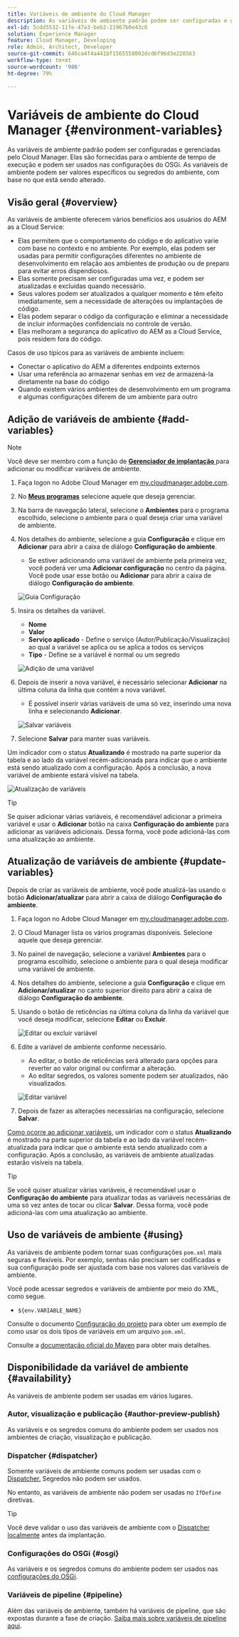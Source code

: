 ```yaml
---
title: Variáveis de ambiente do Cloud Manager
description: As variáveis de ambiente padrão podem ser configuradas e gerenciadas por meio do Cloud Manager e fornecidas para o ambiente de tempo de execução, a ser usado na configuração do OSGi.
exl-id: 5cdd5532-11fe-47a3-beb2-21967b0e43c6
solution: Experience Manager
feature: Cloud Manager, Developing
role: Admin, Architect, Developer
source-git-commit: 646ca4f4a441bf1565558002dcd6f96d3e228563
workflow-type: tm+mt
source-wordcount: '986'
ht-degree: 79%

---
```



# Variáveis de ambiente do Cloud Manager {#environment-variables}

As variáveis de ambiente padrão podem ser configuradas e gerenciadas pelo Cloud Manager. Elas são fornecidas para o ambiente de tempo de execução e podem ser usados nas configurações do OSGi. As variáveis de ambiente podem ser valores específicos ou segredos do ambiente, com base no que está sendo alterado.

## Visão geral {#overview}

As variáveis de ambiente oferecem vários benefícios aos usuários do AEM as a Cloud Service:

* Elas permitem que o comportamento do código e do aplicativo varie com base no contexto e no ambiente. Por exemplo, elas podem ser usadas para permitir configurações diferentes no ambiente de desenvolvimento em relação aos ambientes de produção ou de preparo para evitar erros dispendiosos.
* Elas somente precisam ser configuradas uma vez, e podem ser atualizadas e excluídas quando necessário.
* Seus valores podem ser atualizados a qualquer momento e têm efeito imediatamente, sem a necessidade de alterações ou implantações de código.
* Elas podem separar o código da configuração e eliminar a necessidade de incluir informações confidenciais no controle de versão.
* Elas melhoram a segurança do aplicativo do AEM as a Cloud Service, pois residem fora do código.

Casos de uso típicos para as variáveis de ambiente incluem:

* Conectar o aplicativo do AEM a diferentes endpoints externos
* Usar uma referência ao armazenar senhas em vez de armazená-la diretamente na base do código
* Quando existem vários ambientes de desenvolvimento em um programa e algumas configurações diferem de um ambiente para outro

## Adição de variáveis de ambiente {#add-variables}

>[!NOTE]
>
>Você deve ser membro com a função de [**Gerenciador de implantação** ](/help/onboarding/cloud-manager-introduction.md#role-based-premissions) para adicionar ou modificar variáveis de ambiente.

1. Faça logon no Adobe Cloud Manager em [my.cloudmanager.adobe.com](https://my.cloudmanager.adobe.com/).
1. No **[Meus programas](/help/implementing/cloud-manager/navigation.md#my-programs)** selecione aquele que deseja gerenciar.
1. Na barra de navegação lateral, selecione o **Ambientes** para o programa escolhido, selecione o ambiente para o qual deseja criar uma variável de ambiente.
1. Nos detalhes do ambiente, selecione a guia **Configuração** e clique em **Adicionar** para abrir a caixa de diálogo **Configuração do ambiente**.
   * Se estiver adicionando uma variável de ambiente pela primeira vez, você poderá ver uma **Adicionar configuração** no centro da página. Você pode usar esse botão ou **Adicionar** para abrir a caixa de diálogo **Configuração do ambiente**.

   ![Guia Configuração](assets/configuration-tab.png)

1. Insira os detalhes da variável.
   * **Nome**
   * **Valor**
   * **Serviço aplicado** - Define o serviço (Autor/Publicação/Visualização) ao qual a variável se aplica ou se aplica a todos os serviços
   * **Tipo** - Define se a variável é normal ou um segredo

   ![Adição de uma variável](assets/add-variable.png)

1. Depois de inserir a nova variável, é necessário selecionar **Adicionar** na última coluna da linha que contém a nova variável.
   * É possível inserir várias variáveis de uma só vez, inserindo uma nova linha e selecionando **Adicionar**.

   ![Salvar variáveis](assets/save-variables.png)

1. Selecione **Salvar** para manter suas variáveis.

Um indicador com o status **Atualizando** é mostrado na parte superior da tabela e ao lado da variável recém-adicionada para indicar que o ambiente está sendo atualizado com a configuração. Após a conclusão, a nova variável de ambiente estará visível na tabela.

![Atualização de variáveis](assets/updating-variables.png)

>[!TIP]
>
>Se quiser adicionar várias variáveis, é recomendável adicionar a primeira variável e usar o **Adicionar** botão na caixa **Configuração do ambiente** para adicionar as variáveis adicionais. Dessa forma, você pode adicioná-las com uma atualização ao ambiente.

## Atualização de variáveis de ambiente {#update-variables}

Depois de criar as variáveis de ambiente, você pode atualizá-las usando o botão **Adicionar/atualizar** para abrir a caixa de diálogo **Configuração do ambiente**.

1. Faça logon no Adobe Cloud Manager em [my.cloudmanager.adobe.com](https://my.cloudmanager.adobe.com/).
1. O Cloud Manager lista os vários programas disponíveis. Selecione aquele que deseja gerenciar.
1. No painel de navegação, selecione a variável **Ambientes** para o programa escolhido, selecione o ambiente para o qual deseja modificar uma variável de ambiente.
1. Nos detalhes do ambiente, selecione a guia **Configuração** e clique em **Adicionar/atualizar** no canto superior direito para abrir a caixa de diálogo **Configuração do ambiente**.
1. Usando o botão de reticências na última coluna da linha da variável que você deseja modificar, selecione **Editar** ou **Excluir**.

   ![Editar ou excluir variável](assets/edit-delete-variable.png)

1. Edite a variável de ambiente conforme necessário.
   * Ao editar, o botão de reticências será alterado para opções para reverter ao valor original ou confirmar a alteração.
   * Ao editar segredos, os valores somente podem ser atualizados, não visualizados.

   ![Editar variável](assets/edit-variable.png)

1. Depois de fazer as alterações necessárias na configuração, selecione **Salvar**.

[Como ocorre ao adicionar variáveis,](#add-variables) um indicador com o status **Atualizando** é mostrado na parte superior da tabela e ao lado da variável recém-atualizada para indicar que o ambiente está sendo atualizado com a configuração. Após a conclusão, as variáveis de ambiente atualizadas estarão visíveis na tabela.

>[!TIP]
>
>Se você quiser atualizar várias variáveis, é recomendável usar o **Configuração do ambiente** para atualizar todas as variáveis necessárias de uma só vez antes de tocar ou clicar **Salvar**. Dessa forma, você pode adicioná-las com uma atualização ao ambiente.

## Uso de variáveis de ambiente {#using}

As variáveis de ambiente podem tornar suas configurações `pom.xml` mais seguras e flexíveis. Por exemplo, senhas não precisam ser codificadas e sua configuração pode ser ajustada com base nos valores das variáveis de ambiente.

Você pode acessar segredos e variáveis de ambiente por meio do XML, como segue.

* `${env.VARIABLE_NAME}`

Consulte o documento [Configuração do projeto](/help/implementing/cloud-manager/getting-access-to-aem-in-cloud/setting-up-project.md#password-protected-maven-repository-support-password-protected-maven-repositories) para obter um exemplo de como usar os dois tipos de variáveis em um arquivo `pom.xml`.

Consulte a [documentação oficial do Maven](https://maven.apache.org/settings.html#quick-overview) para obter mais detalhes.

## Disponibilidade da variável de ambiente {#availability}

As variáveis de ambiente podem ser usadas em vários lugares.

### Autor, visualização e publicação {#author-preview-publish}

As variáveis e os segredos comuns do ambiente podem ser usados nos ambientes de criação, visualização e publicação.

### Dispatcher {#dispatcher}

Somente variáveis de ambiente comuns podem ser usadas com o [Dispatcher.](https://experienceleague.adobe.com/docs/experience-manager-dispatcher/using/dispatcher.html?lang=pt-BR) Segredos não podem ser usados.

No entanto, as variáveis de ambiente não podem ser usadas no `IfDefine` diretivas.

>[!TIP]
>
>Você deve validar o uso das variáveis de ambiente com o [Dispatcher localmente](https://experienceleague.adobe.com/docs/experience-manager-learn/cloud-service/local-development-environment-set-up/dispatcher-tools.html?lang=pt-BR) antes da implantação.

### Configurações do OSGi {#osgi}

As variáveis e os segredos comuns do ambiente podem ser usados nas [configurações do OSGi](/help/implementing/deploying/configuring-osgi.md).

### Variáveis de pipeline {#pipeline}

Além das variáveis de ambiente, também há variáveis de pipeline, que são expostas durante a fase de criação. [Saiba mais sobre variáveis de pipeline aqui](/help/implementing/cloud-manager/getting-access-to-aem-in-cloud/build-environment-details.md#pipeline-variables).

